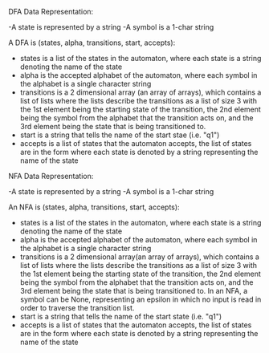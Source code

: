 DFA Data Representation: 

-A state is represented by a string
-A symbol is a 1-char string

A DFA is (states, alpha, transitions, start, accepts):
- states is a list of the states in the automaton, where each state is a string denoting the name of the state
- alpha is the accepted alphabet of the automaton, where each symbol in the alphabet is a single character string
- transitions is a 2 dimensional array (an array of arrays), which contains a list of lists where the lists describe the transitions as a list of size 3 with the 1st element being the starting state of the transition, the 2nd element being the symbol from the alphabet that the transition acts on, and the 3rd element being the state that is being transitioned to. 
- start is a string that tells the name of the start stae (i.e. "q1")
- accepts is a list of states that the automaton accepts, the list of states are in the form where each state is denoted by a string representing the name of the state


NFA Data Representation:

-A state is represented by a string 
-A symbol is a 1-char string

An NFA is (states, alpha, transitions, start, accepts):

- states is a list of the states in the automaton, where each state is a string denoting the name of the state
- alpha is the accepted alphabet of the automaton, where each symbol in the alphabet is a single character string 
- transitions is a 2 dimensional array(an array of arrays), which contains a list of lists where the lists describe the transitions as a list of size 3 with the 1st element being the starting state of the transition, the 2nd element being the symbol from the alphabet that the transition acts on, and the 3rd element being the state that is being transitioned to. In an NFA, a symbol can be None, representing an epsilon in which no input is read in order to traverse the transition list. 
- start is a string that tells the name of the start state (i.e. "q1") 
- accepts is a list of states that the automaton accepts, the list of states are in the form where each state is denoted by a string representing the name of the state

